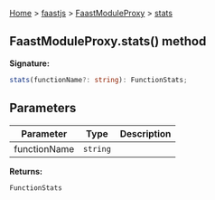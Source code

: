 [Home](./index) &gt; [faastjs](./faastjs.md) &gt; [FaastModuleProxy](./faastjs.faastmoduleproxy.md) &gt; [stats](./faastjs.faastmoduleproxy.stats.md)

## FaastModuleProxy.stats() method


<b>Signature:</b>

```typescript
stats(functionName?: string): FunctionStats;
```

## Parameters

|  Parameter | Type | Description |
|  --- | --- | --- |
|  functionName | `string` |  |

<b>Returns:</b>

`FunctionStats`

